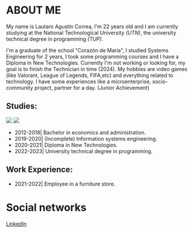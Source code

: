 # ABOUT ME

My name is Lautaro Agustín Correa, I'm 22 years old and I am currently studying at the National Technological University *(UTN)*, the university technical degree in programming *(TUP)*.

I'm a graduate of the school "Corazón de María", I studied Systems Engineering for 2 years, I took some programming courses and I have a Diploma in New Technologies. Currently I'm not working or looking for, my goal is to finish the Technician in time (2024). My hobbies are video games (like Valorant, League of Legends, FIFA,etc) and everything related to technology.
I have some experiences like a microenterprise, socio-community project, partner for a day. (Junior Achievement)

## Studies:
![](https://www.efundaap.com/wp-content/uploads/2020/02/Logo-UTN-FRC.png) ![](https://www.estadiosdeargentina.com.ar/wp-content/uploads/2015/12/colegio-corazon-maria.png)

* 2012-2018| Bachelor in economics and administration.
* 2019-2020| (Incomplete) Information systems engineering.
* 2020-2021| Diploma in New Technologies.
* 2022-2023| University technical degree in programming.

## Work Experience:

* 2021-2022| Employee in a furniture store.

# Social networks
[LinkedIn](https://www.linkedin.com/in/lautarocorrea01/)

